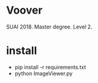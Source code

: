 # Voover
SUAI 2018. Master degree. Level 2.

# install
- pip install -r requirements.txt
- python ImageViewer.py
